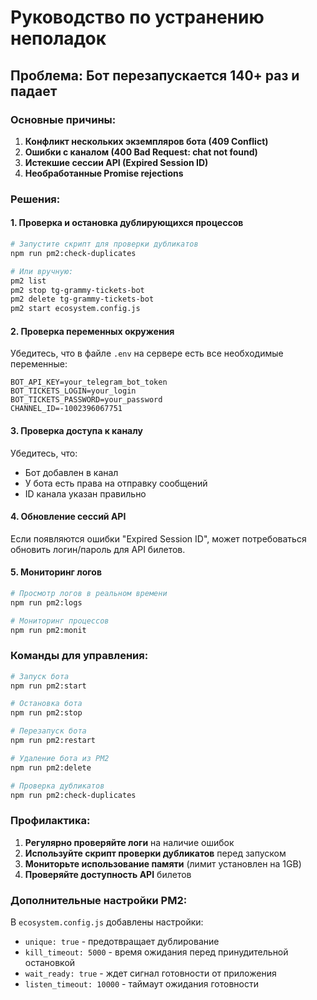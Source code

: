 # Руководство по устранению неполадок

## Проблема: Бот перезапускается 140+ раз и падает

### Основные причины:

1. **Конфликт нескольких экземпляров бота (409 Conflict)**
2. **Ошибки с каналом (400 Bad Request: chat not found)**
3. **Истекшие сессии API (Expired Session ID)**
4. **Необработанные Promise rejections**

### Решения:

#### 1. Проверка и остановка дублирующихся процессов

```bash
# Запустите скрипт для проверки дубликатов
npm run pm2:check-duplicates

# Или вручную:
pm2 list
pm2 stop tg-grammy-tickets-bot
pm2 delete tg-grammy-tickets-bot
pm2 start ecosystem.config.js
```

#### 2. Проверка переменных окружения

Убедитесь, что в файле `.env` на сервере есть все необходимые переменные:

```env
BOT_API_KEY=your_telegram_bot_token
BOT_TICKETS_LOGIN=your_login
BOT_TICKETS_PASSWORD=your_password
CHANNEL_ID=-1002396067751
```

#### 3. Проверка доступа к каналу

Убедитесь, что:

- Бот добавлен в канал
- У бота есть права на отправку сообщений
- ID канала указан правильно

#### 4. Обновление сессий API

Если появляются ошибки "Expired Session ID", может потребоваться обновить логин/пароль для API билетов.

#### 5. Мониторинг логов

```bash
# Просмотр логов в реальном времени
npm run pm2:logs

# Мониторинг процессов
npm run pm2:monit
```

### Команды для управления:

```bash
# Запуск бота
npm run pm2:start

# Остановка бота
npm run pm2:stop

# Перезапуск бота
npm run pm2:restart

# Удаление бота из PM2
npm run pm2:delete

# Проверка дубликатов
npm run pm2:check-duplicates
```

### Профилактика:

1. **Регулярно проверяйте логи** на наличие ошибок
2. **Используйте скрипт проверки дубликатов** перед запуском
3. **Мониторьте использование памяти** (лимит установлен на 1GB)
4. **Проверяйте доступность API** билетов

### Дополнительные настройки PM2:

В `ecosystem.config.js` добавлены настройки:

- `unique: true` - предотвращает дублирование
- `kill_timeout: 5000` - время ожидания перед принудительной остановкой
- `wait_ready: true` - ждет сигнал готовности от приложения
- `listen_timeout: 10000` - таймаут ожидания готовности
